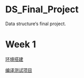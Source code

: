 # DS_Final_Project
Data structure‘s final project.

# Week 1

[环境搭建](Environment.md)

[编译测试项目](Complie.md)